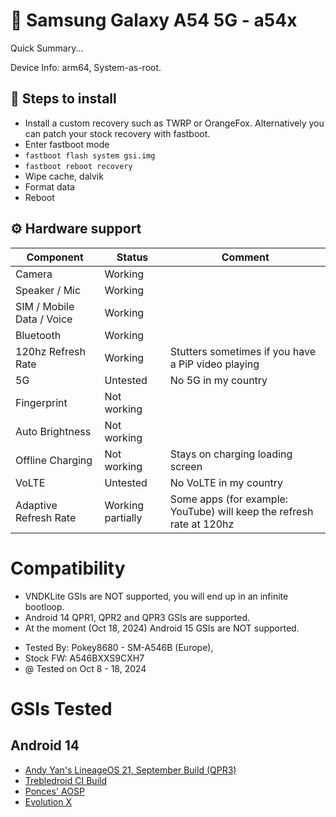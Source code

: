 

# 📱 Samsung Galaxy A54 5G - a54x
<!-- e.g. Google Pixel 6a - bluejay -->

Quick Summary...

Device Info: arm64, System-as-root. 
<!-- 
Important device info most people should know.

Device Info (arch, VNDK support):

**System-as-root | VNDK Lite | ARM64**

Hardware status summary or important caveats:

- X doesn't work, but everything else does...
- Y might not boot if...
- Z breaks Y, so...

If someone maintains presets for your device, you can tell people how to apply those. https://github.com/TrebleDroid/treble_presets
-->

## 📃 Steps to install

* Install a custom recovery such as TWRP or OrangeFox. Alternatively you can patch your stock recovery with fastboot.
* Enter fastboot mode
* `fastboot flash system gsi.img`
* `fastboot reboot recovery`
* Wipe cache, dalvik
* Format data
* Reboot
<!-- 
Most modern devices follow the generic procedure using fastboot.

fastboot flash system system-arm64-aonly-gapps-su.img
fastboot -w
fastboot reboot

Include useful info! For example: what to do if the system image is too large.
-->

## ⚙️ Hardware support

| Component                 | Status |      Comment                                              |
|---------------------------|--------|-----------------------------------------------------------|
| Camera                    | Working   | <!-- Broken due to... -->                                    |
| Speaker / Mic             | Working   | <!-- See issue #24... -->                                    |
| SIM / Mobile Data / Voice | Working     | <!-- Untested... -->                                         |
| Bluetooth                 | Working
  120hz Refresh Rate | Working | Stutters sometimes if you have a PiP video playing<!-- If you enable... -->                                    |
5G | Untested | No 5G in my country
Fingerprint | Not working
Auto Brightness | Not working
Offline Charging | Not working | Stays on charging loading screen
VoLTE | Untested | No VoLTE in my country
|Adaptive Refresh Rate | Working partially| Some apps (for example: YouTube) will keep the refresh rate at 120hz

<!-- 
It's best to include as many components as you can, especially device-specific features like flip-cameras, fans, folding, etc. 

Common components may include: Camera, SIM / Mobile Data / Voice, Speaker / Mic, Bluetooth, NFC, VoLTE, Auxiliary Cameras, Wi-Fi, Sensors.

People are not interested in what works, so put what doesn't work first.
-->
# Compatibility
- VNDKLite GSIs are NOT supported, you will end up in an infinite bootloop.
- Android 14 QPR1, QPR2 and QPR3 GSIs are supported.
- At the moment (Oct 18, 2024) Android 15 GSIs are NOT supported.

* Tested By: Pokey8680 - SM-A546B (Europe),
* Stock FW: A546BXXS9CXH7
* @ Tested on Oct 8 - 18, 2024
# GSIs Tested
## Android 14
* [Andy Yan's LineageOS 21, September Build (QPR3)](https://sourceforge.net/projects/andyyan-gsi/files/lineage-21-td//)
* [Trebledroid CI Build](https://github.com/TrebleDroid/treble_experimentations/releases/tag/ci-20240508) 
* [Ponces' AOSP](https://github.com/ponces/treble_aosp/releases/tag/v2024.08.16)
* [Evolution X](https://github.com/mytja/treble_evo/releases)
